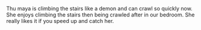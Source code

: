 Thu maya is climbing the stairs like a demon and can crawl so quickly now. She enjoys climbing the stairs then being crawled after in our bedroom. She really likes it if you speed up and catch her.  
